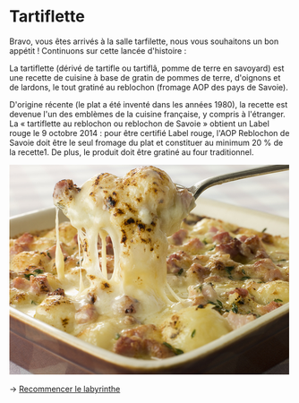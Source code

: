 # **Tartiflette**

Bravo, vous êtes arrivés à la salle tarfilette, nous vous souhaitons un bon appétit ! Continuons sur cette lancée d'histoire : 

La tartiflette (dérivé de tartifle ou tartiflâ, pomme de terre en savoyard) est une recette de cuisine à base de gratin de pommes de terre, d'oignons et de lardons, le tout gratiné au reblochon (fromage AOP des pays de Savoie).

D'origine récente (le plat a été inventé dans les années 1980), la recette est devenue l'un des emblèmes de la cuisine française, y compris à l'étranger. La « tartiflette au reblochon ou reblochon de Savoie » obtient un Label rouge le 9 octobre 2014 : pour être certifié Label rouge, l'AOP Reblochon de Savoie doit être le seul fromage du plat et constituer au minimum 20 % de la recette1. De plus, le produit doit être gratiné au four traditionnel.

![alt text](/images/PlatEND.JPG)

-> [Recommencer le labyrinthe](https://github.com/cfourcaud/TP2_GRP3_Labyrinthe/blob/main/index.md)



